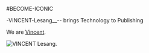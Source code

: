 #BECOME-ICONIC

-VINCENT-Lesang__-- brings Technology to Publishing

We are <a href="https://drive.google.com/drive/folders/1SCPLuuEhJSFEz5O7PWe5rrMD9rRf8KfZ"> Vincent</a>.

<img src="https://drive.google.com/drive/folders/1SCPLuuEhJSFEz5O7PWe5rrMD9rRf8KfZ/logosubs.png" alt="VINCENT Lesang">.
